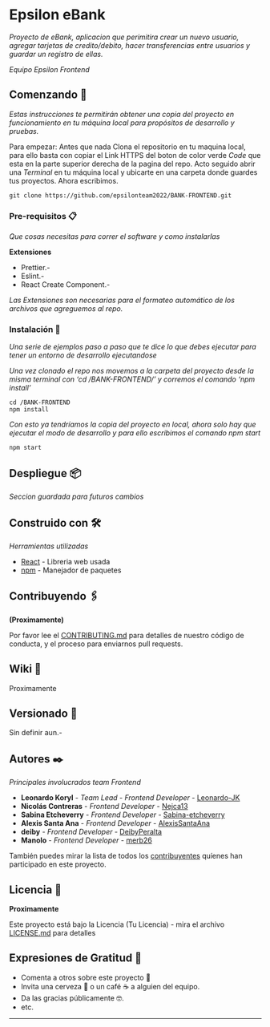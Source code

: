 # Epsilon eBank

_Proyecto de eBank, aplicacion que perimitira crear un nuevo usuario, agregar tarjetas de credito/debito, hacer transferencias entre usuarios y guardar un registro de ellas._

_Equipo Epsilon Frontend_

## Comenzando 🚀

_Estas instrucciones te permitirán obtener una copia del proyecto en funcionamiento en tu máquina local para propósitos de desarrollo y pruebas._

Para empezar:
Antes que nada Clona el repositorio en tu maquina local, para ello basta con copiar el Link HTTPS del boton de color verde _Code_ que esta en la parte superior derecha de la pagina del repo. Acto seguido abrir una _Terminal_ en tu máquina local y ubicarte en una carpeta donde guardes tus proyectos.
Ahora escribimos.

```
git clone https://github.com/epsilonteam2022/BANK-FRONTEND.git
```

### Pre-requisitos 📋

_Que cosas necesitas para correr el software y como instalarlas_

**Extensiones**

- Prettier.-
- Eslint.-
- React Create Component.-

_Las Extensiones son necesarias para el formateo automático de los archivos que agreguemos al repo._

### Instalación 🔧

_Una serie de ejemplos paso a paso que te dice lo que debes ejecutar para tener un entorno de desarrollo ejecutandose_

_Una vez clonado el repo nos movemos a la carpeta del proyecto desde la misma terminal con ‘cd /BANK-FRONTEND/’ y corremos el comando ‘npm install’_

```
cd /BANK-FRONTEND
npm install
```

_Con esto ya tendríamos la copia del proyecto en local, ahora solo hay que ejecutar el modo de desarrollo y para ello escribimos el comando npm start_

```
npm start
```

## Despliegue 📦

_Seccion guardada para futuros cambios_

## Construido con 🛠️

_Herramientas utilizadas_

- [React](https://es.reactjs.org/) - Libreria web usada
- [npm](https://www.npmjs.com/) - Manejador de paquetes

## Contribuyendo 🖇️

**(Proximamente)**

Por favor lee el [CONTRIBUTING.md](...) para detalles de nuestro código de conducta, y el proceso para enviarnos pull requests.

## Wiki 📖

Proximamente

## Versionado 📌

Sin definir aun.-

## Autores ✒️

_Principales involucrados team Frontend_

- **Leonardo Koryl** - _Team Lead - Frontend Developer_ - [Leonardo-JK](https://github.com/Leonardo-JK)
- **Nicolás Contreras** - _Frontend Developer_ - [Nejca13](https://github.com/Nejca13)
- **Sabina Etcheverry** - _Frontend Developer_ - [Sabina-etcheverry](https://github.com/Sabina-etcheverry)
- **Alexis Santa Ana** - _Frontend Developer_ - [AlexisSantaAna](https://github.com/AlexisSantaAna)
- **deiby** - _Frontend Developer_ - [DeibyPeralta](https://github.com/DeibyPeralta)
- **Manolo** - _Frontend Developer_ - [merb26](https://github.com/merb26)

También puedes mirar la lista de todos los [contribuyentes](https://github.com/epsilonteam2022/BANK-FRONTEND/graphs/contributors) quíenes han participado en este proyecto.

## Licencia 📄

**Proximamente**

Este proyecto está bajo la Licencia (Tu Licencia) - mira el archivo [LICENSE.md](LICENSE.md) para detalles

## Expresiones de Gratitud 🎁

- Comenta a otros sobre este proyecto 📢
- Invita una cerveza 🍺 o un café ☕ a alguien del equipo.
- Da las gracias públicamente 🤓.
- etc.

---
